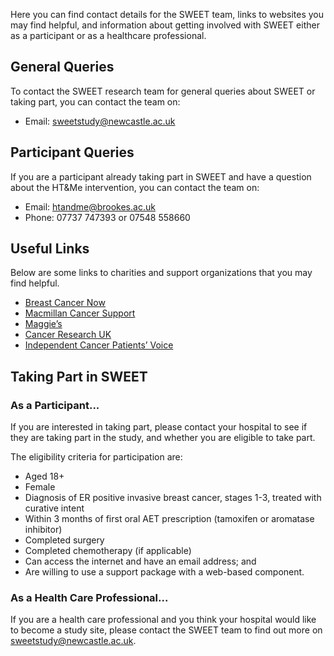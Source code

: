 Here you can find contact details for the SWEET team, links to websites you may find helpful, and information about getting involved with SWEET either as a participant or as a healthcare professional.

## General Queries

To contact the SWEET research team for general queries about SWEET or taking part, you can contact the team on:

- Email: [sweetstudy@newcastle.ac.uk](mailto:sweetstudy@newcastle.ac.uk)

## Participant Queries

If you are a participant already taking part in SWEET and have a question about the HT&Me intervention, you can contact the team on:

- Email: [htandme@brookes.ac.uk](mailto:htandme@brookes.ac.uk)
- Phone: 07737 747393 or 07548 558660

<!-- ## Follow us on Twitter

Follow us on Twitter and keep up to date with all the latest news related to the SWEET research programme!

- [Link to Twitter page (when created)](#) -->

## Useful Links

Below are some links to charities and support organizations that you may find helpful.

- [Breast Cancer Now](https://breastcancernow.org/)
- [Macmillan Cancer Support](https://www.macmillan.org.uk/)
- [Maggie’s](https://www.maggies.org/)
- [Cancer Research UK](https://www.cancerresearchuk.org/)
- [Independent Cancer Patients’ Voice](https://www.independentcancerpatientsvoice.org.uk/)

## Taking Part in SWEET

### As a Participant...

If you are interested in taking part, please contact your hospital to see if they are taking part in the study, and whether you are eligible to take part.

The eligibility criteria for participation are:

- Aged 18+
- Female
- Diagnosis of ER positive invasive breast cancer, stages 1-3, treated with curative intent
- Within 3 months of first oral AET prescription (tamoxifen or aromatase inhibitor)
- Completed surgery
- Completed chemotherapy (if applicable)
- Can access the internet and have an email address; and
- Are willing to use a support package with a web-based component.

### As a Health Care Professional...

If you are a health care professional and you think your hospital would like to become a study site, please contact the SWEET team to find out more on [sweetstudy@newcastle.ac.uk](mailto:sweetstudy@newcastle.ac.uk).
